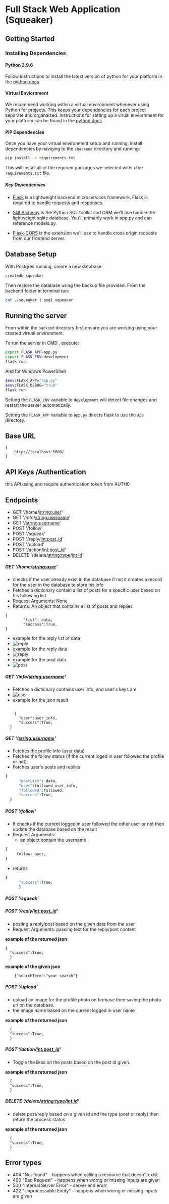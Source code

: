 # Full Stack Web Application (Squeaker)

## Getting Started

### Installing Dependencies

#### Python 3.9.6

Follow instructions to install the latest version of python for your platform in the [python docs](https://docs.python.org/3/using/unix.html#getting-and-installing-the-latest-version-of-python)

#### Virtual Enviornment

We recommend working within a virtual environment whenever using Python for projects. This keeps your dependencies for each project separate and organaized. Instructions for setting up a virual enviornment for your platform can be found in the [python docs](https://packaging.python.org/guides/installing-using-pip-and-virtual-environments/)

#### PIP Dependencies

Once you have your virtual environment setup and running, install dependencies by naviging to the `/backend` directory and running:

```bash
pip install -r requirements.txt
```

This will install all of the required packages we selected within the `requirements.txt` file.

##### Key Dependencies

- [Flask](http://flask.pocoo.org/) is a lightweight backend microservices framework. Flask is required to handle requests and responses.

- [SQLAlchemy](https://www.sqlalchemy.org/) is the Python SQL toolkit and ORM we'll use handle the lightweight sqlite database. You'll primarily work in app.py and can reference models.py.

- [Flask-CORS](https://flask-cors.readthedocs.io/en/latest/#) is the extension we'll use to handle cross origin requests from our frontend server.

## Database Setup

With Postgres running, create a new database

```bash
createdb squeaker
```

Then restore the database using the backup file provided. From the backend folder in terminal run:

```bash
cat ./squeaker | psql squeaker
```

## Running the server

From within the `backend` directory first ensure you are working using your created virtual environment.

To run the server in CMD , execute:

```bash
export FLASK_APP=app.py
export FLASK_ENV=development
flask run
```

And for Windows PowerShell

```bash
$env:FLASK_APP="app.py"
$env:FLASK_DEBUG="true"
flask run
```

Setting the `FLASK_ENV` variable to `development` will detect file changes and restart the server automatically.

Setting the `FLASK_APP` variable to `app.py` directs flask to use the `app` directory.

## Base URL

```
{
    http://localhost:5000/
}
```

## API Keys /Authentication

this API using and require authentication token from AUTH0

## Endpoints

- GET '/home/<string:user>'
- GET '/info/<string:username>'
- GET '/<string:username>'
- POST '/follow'
- POST '/squeak'
- POST '/reply/<int:post_id>'
- POST '/upload'
- POST '/action/<int:post_id>'
- DELETE '/delete/<string:type>/<int:id>'

##### GET '/home/<string:user>'

- checks if the user already exist in the database if not it creates a record for the user in the database to store his info
- Fetches a dictionary contain a list of posts for a specific user based on his following list
- Request Arguments: None
- Returns: An object that contains a list of posts and replies

```
{
        "list": data,
        "success":True,
}
```
- example for the reply list of data 
- ![reply](https://github.com/youssefmohamedsabry/squeaker/blob/main/backend/readme/reply%20ex.png)
- example for the reply data
- ![reply](https://github.com/youssefmohamedsabry/squeaker/blob/main/backend/readme/in%20reply%20ex.png)
- example for the post data
- ![post](https://github.com/youssefmohamedsabry/squeaker/blob/main/backend/readme/post%20ex.png)
##### GET '/info/<string:username>'

- Fetches a dictionary contains user info, and user's keys are
- ![user](https://github.com/youssefmohamedsabry/squeaker/blob/main/backend/readme/user%20ex.png)
- example for the json result

```

    {
      "user":user_info,
      "success":True,
  }

```

##### GET '/<string:username>'

- Fetches the profile info (user data)
- Fetches the follow status (if the current loged in user followed the profile or not)
- Fetches user's posts and replies

```bash
{
      "postList": data,
      "user":followed_user_info,
      "followed":followed,
      "success":True,
  }
```

##### POST ‘/follow’

- It checks if the current logged in user followed the other user or not then update the database based on the result
- Request Arguments:
  - an object contain the username

```bash
{
     follow: user,
}
```

- returns

```bash
{
      "success":True,
      }
```

##### POST ‘/squeak’

##### POST ‘/reply/<int:post_id>’

- posting a reply/post based on the given data from the user
- Request Arguments: passing text for the reply/post content

**example of the returned json**

```
{
  "success":True,
  }
```

**example of the given json**

```
    {"searchTerm":"your search"}
```

##### POST ‘/upload’

- upload an image for the profile photo on firebase then saving the photo url on the database.
- the image name based on the current logged in user name

**example of the returned json**

```
  {
  "success":True,
  }
```

##### POST ‘/action/<int:post_id>’

- Toggle the likes on the posts based on the post id given.

**example of the returned json**

```
  {
  "success":True,
  }
```

##### DELETE ‘/delete/<string:type>/<int:id>’

- delete post/reply based on a given id and the type (post or reply) then return the process status

**example of the returned json**

```
  {
  "success":True,
  }
```

## Error types

- 404 "Not found" - happens when calling a resource that doesn't exist
- 400 "Bad Request" - happens when worng or missing inputs are given
- 500 "Internal Server Error" - server end erorr
- 422 "Unprocessable Entity" - happens when worng or missing inputs are given
